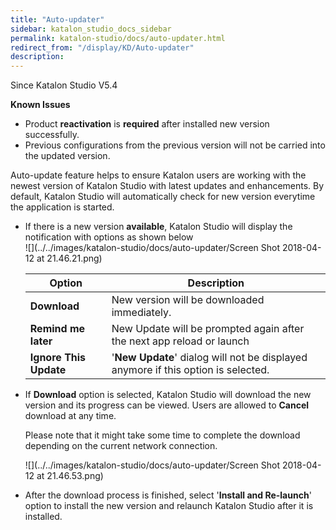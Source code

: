 ```yaml
---
title: "Auto-updater" 
sidebar: katalon_studio_docs_sidebar
permalink: katalon-studio/docs/auto-updater.html 
redirect_from: "/display/KD/Auto-updater" 
description: 
---
```

Since Katalon Studio V5.4

**Known Issues**

*   Product **reactivation** is **required** after installed new version successfully.
*   Previous configurations from the previous version will not be carried into the updated version.

  
Auto-update feature helps to ensure Katalon users are working with the newest version of Katalon Studio with latest updates and enhancements. By default, Katalon Studio will automatically check for new version everytime the application is started. 

*   If there is a new version **available**, Katalon Studio will display the notification with options as shown below  
    ![](../../images/katalon-studio/docs/auto-updater/Screen Shot 2018-04-12 at 21.46.21.png)  
      
    
    <table><thead><tr><th>Option</th><th>Description</th></tr></thead><tbody><tr><td><strong>Download</strong></td><td>New version will be downloaded immediately.</td></tr><tr><td><strong>Remind me later</strong></td><td>New Update will be prompted again after the next app reload or launch</td></tr><tr><td><strong>Ignore This Update</strong></td><td>'<strong>New Update</strong>' dialog will not be displayed anymore if this option is selected.</td></tr></tbody></table>
    
*   If **Download** option is selected, Katalon Studio will download the new version and its progress can be viewed. Users are allowed to **Cancel** download at any time. 
    
    Please note that it might take some time to complete the download depending on the current network connection.
    
      
    ![](../../images/katalon-studio/docs/auto-updater/Screen Shot 2018-04-12 at 21.46.53.png)
    
*   After the download process is finished, select '**Install and Re-launch**' option to install the new version and relaunch Katalon Studio after it is installed.